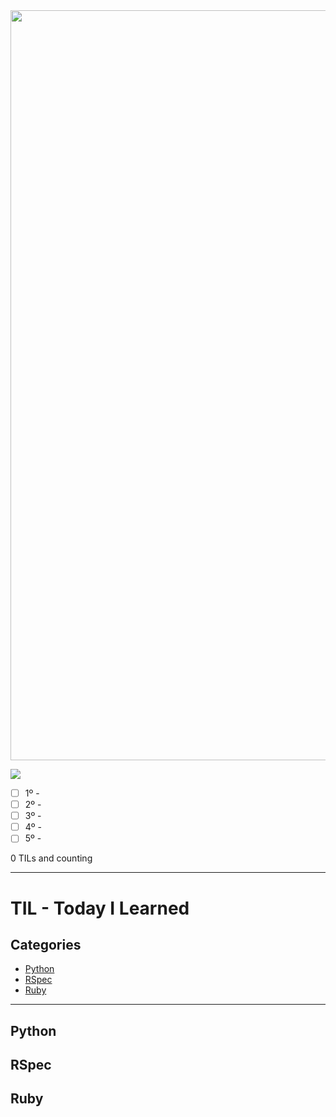 <img src="https://images.squarespace-cdn.com/content/5005d21ac4aa55eb76ab5f3b/1392063391038-911PJD537TM02WJYQYUO/5thingsBARsmaller.png?format=750w&content-type=image%2Fpng" width="1200">


![](https://sotodayilearned.com/wp-content/uploads/2017/02/So-Today-I-Learned-Logo.png)

- [ ] 1º - 
- [ ] 2º - 
- [ ] 3º - 
- [ ] 4º - 
- [ ] 5º - 

0 TILs and counting

---

# TIL - Today I Learned

## Categories

* [Python](#python)
* [RSpec](#rspec)
* [Ruby](#ruby)

---

## Python

## RSpec

## Ruby
